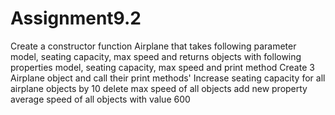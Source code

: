 # Assignment9.2
Create a constructor function Airplane that takes following parameter
model, seating capacity, max speed
and returns objects with following properties
model, seating capacity, max speed and print method
Create 3 Airplane object and call their print methods'
Increase seating capacity for all airplane objects by 10
delete max speed of all objects
add new property average speed of all objects with value 600
